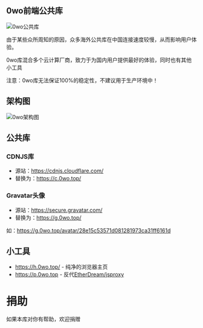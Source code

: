## 0wo前端公共库
![0wo公共库](https://0wo.top/image/0wo公共库.jpg)

由于某些众所周知的原因，众多海外公共库在中国连接速度较慢，从而影响用户体验。

0wo库混合多个云计算厂商，致力于为国内用户提供最好的体验，同时也有其他小工具

注意：0wo库无法保证100%的稳定性，不建议用于生产环境中！

## 架构图
![0wo架构图](https://0wo.top/image/0wo架构图.png)

## 公共库

### CDNJS库
- 源站：https://cdnjs.cloudflare.com/
- 替换为：https://c.0wo.top/

### Gravatar头像
- 源站：https://secure.gravatar.com/
- 替换为：https://g.0wo.top/

如：https://g.0wo.top/avatar/28e15c53571d081281973ca31ff6161d

## 小工具

- https://h.0wo.top/ - 纯净的浏览器主页
- https://p.0wo.top  - 反代[EtherDream/jsproxy](https://github.com/EtherDream/jsproxy)

# 捐助

如果本库对你有帮助，欢迎捐赠
